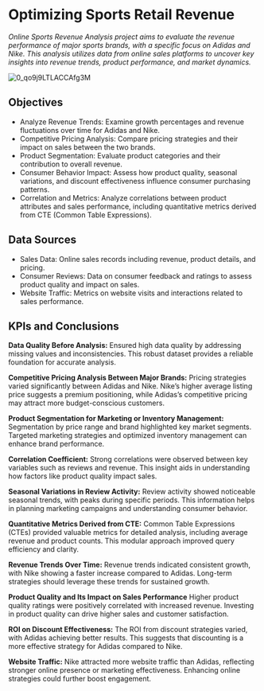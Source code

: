 # Optimizing Sports Retail Revenue

*Online Sports Revenue Analysis project aims to evaluate the revenue performance of major sports brands, with a specific focus on Adidas and Nike. This analysis utilizes data from online sales platforms to uncover key insights into revenue trends, product performance, and market dynamics.*

![0_qo9j9LTLACCAfg3M](https://github.com/user-attachments/assets/289feb97-e2f8-47a8-b4be-49ff27e8ee98)

## Objectives
* Analyze Revenue Trends: Examine growth percentages and revenue fluctuations over time for Adidas and Nike.
* Competitive Pricing Analysis: Compare pricing strategies and their impact on sales between the two brands.
* Product Segmentation: Evaluate product categories and their contribution to overall revenue.
* Consumer Behavior Impact: Assess how product quality, seasonal variations, and discount effectiveness influence consumer purchasing patterns.
* Correlation and Metrics: Analyze correlations between product attributes and sales performance, including quantitative metrics derived from CTE (Common Table Expressions).

## Data Sources
- Sales Data: Online sales records including revenue, product details, and pricing.
- Consumer Reviews: Data on consumer feedback and ratings to assess product quality and impact on sales.
- Website Traffic: Metrics on website visits and interactions related to sales performance.

## KPIs and Conclusions
**Data Quality Before Analysis:**
Ensured high data quality by addressing missing values and inconsistencies. This robust dataset provides a reliable foundation for accurate analysis.

**Competitive Pricing Analysis Between Major Brands:**
Pricing strategies varied significantly between Adidas and Nike. Nike’s higher average listing price suggests a premium positioning, while Adidas’s competitive pricing may attract more budget-conscious customers.

**Product Segmentation for Marketing or Inventory Management:**
Segmentation by price range and brand highlighted key market segments. Targeted marketing strategies and optimized inventory management can enhance brand performance.

**Correlation Coefficient:**
Strong correlations were observed between key variables such as reviews and revenue. This insight aids in understanding how factors like product quality impact sales.

**Seasonal Variations in Review Activity:**
Review activity showed noticeable seasonal trends, with peaks during specific periods. This information helps in planning marketing campaigns and understanding consumer behavior.

**Quantitative Metrics Derived from CTE:**
Common Table Expressions (CTEs) provided valuable metrics for detailed analysis, including average revenue and product counts. This modular approach improved query efficiency and clarity.

**Revenue Trends Over Time:**
Revenue trends indicated consistent growth, with Nike showing a faster increase compared to Adidas. Long-term strategies should leverage these trends for sustained growth.

**Product Quality and Its Impact on Sales Performance**
Higher product quality ratings were positively correlated with increased revenue. Investing in product quality can drive higher sales and customer satisfaction.

**ROI on Discount Effectiveness:**
The ROI from discount strategies varied, with Adidas achieving better results. This suggests that discounting is a more effective strategy for Adidas compared to Nike.

**Website Traffic:**
Nike attracted more website traffic than Adidas, reflecting stronger online presence or marketing effectiveness. Enhancing online strategies could further boost engagement.
